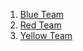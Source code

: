 1. [Blue Team](Blue%20Team.md)  
2. [Red Team](Red%20Team.md)  
3. [Yellow Team](Yellow%20Team.md)  
